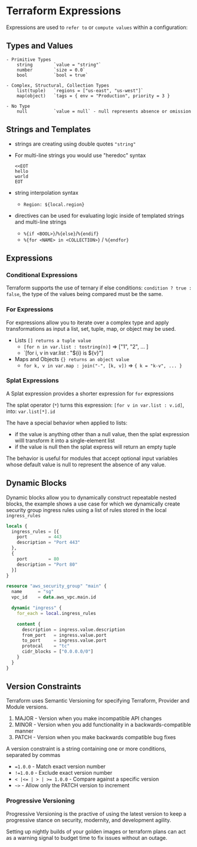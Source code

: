 # Terraform Expressions

Expressions are used to `refer to` or `compute values` within a configuration:

## Types and Values

```text
- Primitive Types
    string        `value = "string"`
    number        `size = 0.0`
    bool          `bool = true` 

- Complex, Structural, Collection Types
    list(tuple)   `regions = ["us-east", "us-west"]`
    map(object)   `tags = { env = "Production", priority = 3 }

- No Type
    null          `value = null` - null represents absence or omission
```

## Strings and Templates

- strings are creating using double quotes `"string"`
- For multi-line strings you would use "heredoc" syntax

    ```text
    <<EOT
    hello
    world
    EOT
    ```

- string interpolation syntax 
    - `Region: ${local.region}` 
- directives can be used for evaluating logic inside of templated strings and
multi-line strings
    - `%{if <BOOL>}`/`%{else}`/`%{endif}`
    - `%{for <NAME> in <COLLECTION>}` / `%{endfor}`

## Expressions

### Conditional Expressions

Terraform supports the use of ternary if else conditions: 
`condition ? true : false`, the type of the values being compared must be the same.

### For Expressions

For expressions allow you to iterate over a complex type and apply transformations
as input a list, set, tuple, map, or object may be used.

- Lists `[] returns a tuple value`
    - `[for n in var.list : tostring(n)]`       =>  ["1", "2", ... ]
    - `[for i, v in var.list : "${i} is ${v}"]
- Maps and Objects `{} returns an object value`
    - `for k, v in var.map : join("-", [k, v])` => `{ k = "k-v", ... }`

### Splat Expressions

A Splat expression provides a shorter expression for `for` expressions

The splat operator (`*`) turns this expression: `[for v in var.list : v.id]`, 
into: `var.list[*].id`

The have a special behavior when applied to lists:

- if the value is anything other than a null value, then the splat expression willl
transform it into a single-element list
- if the value is null then the splat express will return an empty tuple

The behavior is useful for modules that accept optional input variables whose
default value is null to represent the absence of any value.

## Dynamic Blocks

Dynamic blocks allow you to dynamically construct repeatable nested blocks, the
example shows a use case for which we dynamically create security group ingress
rules using a list of rules stored in the local `ingress_rules`

```terraform
locals {
  ingress_rules = [{
    port        = 443
    description = "Port 443"
  },
  {
    port        = 80
    description = "Port 80"
  }]
}

resource "aws_security_group" "main" {
  name      = "sg"
  vpc_id    = data.aws_vpc.main.id

  dynamic "ingress" {
    for_each = local.ingress_rules

    content {
      description = ingress.value.description
      from_port   = ingress.value.port
      to_port     = ingress.value.port
      protocal    = "tc" 
      cidr_blocks = ["0.0.0.0/0"]
    }
  }
}
```
 
## Version Constraints

Terraform uses Semantic Versioning for specifying Terraform, Provider and Module
versions.

1. MAJOR - Version when you make incompatible API changes
2. MINOR - Version when you add functionality in a backwards-compatible manner
3. PATCH - Version when you make backwards compatible bug fixes

A version constraint is a string containing one or more conditions, separated by commas

- `=1.0.0` - Match exact version number
- `!=1.0.0` - Exclude exact version number
- `< |<= | > | >= 1.0.0` - Compare against a specific version
- `~>` - Allow only the PATCH version to increment 

### Progressive Versioning

Progressive Versioning is the practive of using the latest version to keep a
progressive stance on security, modernity, and development agility.

Setting up nightly builds of your golden images or terraform plans can act as a
warning signal to budget time to fix issues without an outage. 

